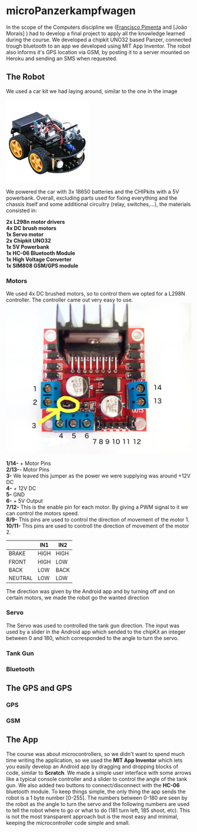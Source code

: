 # microPanzerkampfwagen

In the scope of the Computers discipline we ([Francisco Pimenta](https://github.com/fpimenta) and [João Morais] ) had to develop a final project to apply all the knowledge learned during the course. We developed a chipkit UNO32 based Panzer, connected trough bluetooth to an app we developed using MIT App Inventor. The robot also informs it's GPS location via GSM, by posting it to a server mounted on Heroku and sending an SMS when requested.

## The Robot
We used a car kit we had laying around, similar to the one in the image

![car kit](/images/robot_car_kit.jpeg)

We powered the car with 3x 18650 batteries and the CHIPkits with a 5V powerbank. Overall, excluding parts used for fixing everything and the chassis itself and some additional circuitry (relay, switches,...), the materials consisted in:

**2x L298n motor drivers<br>
4x DC brush motors<br>
1x Servo motor<br>
2x Chipkit UNO32<br>
1x 5V Powerbank<br>
1x HC-06 Bluetooth Module<br>
1x High Voltage Converter<br>
1x SIM808 GSM/GPS module**<br>

### Motors
We used 4x DC brushed motors, so to control them we opted for a L298N controller. The controller came out very easy to use. 
![l298n](/images/l298n.jpg)

**1/14-** + Motor Pins<br>
**2/13-**- Motor Pins<br>
**3-** We leaved this jumper as the power we were supplying was around +12V DC<br>
**4-** + 12V DC<br>
**5-** GND<br>
**6-** + 5V Output<br>
**7/12-** This is the enable pin for each motor. By giving a PWM signal to it we can control the motors speed.<br>
**8/9-** This pins are used to control the direction of movement of the motor 1.<br>
**10/11-** This pins are used to controll the direction of movement of the motor 2.<br>

|         | IN1  | IN2  |
|---------|------|------|
| BRAKE   | HIGH | HIGH |   
| FRONT   | HIGH | LOW  |   
| BACK    | LOW  | BACK |  
| NEUTRAL | LOW  | LOW  |  

The direction was given by the Android app and by turning off and on certain motors, we made the robot go the wanted direction

### Servo
The Servo was used to controlled the tank gun direction. The input was used by a slider in the Android app which sended to the chipKit an integer between 0 and 180, which corresponded to the angle to turn the servo.
### Tank Gun

### Bluetooth

## The GPS and GPS

### GPS

### GSM


## The App
The course was about microcontrollers, so we didn't want to spend much time writing the application, so we used the **MIT App Inventor** which lets you easily develop an Android app by dragging and dropping blocks of code, similar to **Scratch**.
We made a simple user interface with some arrows like a typical console controller and a slider to control the angle of the tank gun. We also added two buttons to connect/disconnect with the **HC-06** bluetooth module. To keep things simple, the only thing the app sends the robot is a 1 byte number [0-255]. The numbers between 0-180 are seen by the robot as the angle to turn the servo and the following numbers are used to tell the robot where to go or what to do (181 turn left, 185 shoot, etc). This is not the most transparent approach but is the most easy and minimal, keeping the microcontroller code simple and small.
